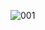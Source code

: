 
![001](https://user-images.githubusercontent.com/42535803/155046344-4d3c835a-7a0c-451c-9b86-6eb661cd38fc.png)
